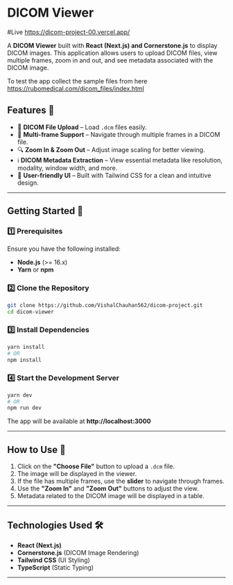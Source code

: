 # DICOM Viewer  

#Live
https://dicom-project-00.vercel.app/

A **DICOM Viewer** built with **React (Next.js) and Cornerstone.js** to display DICOM images. This application allows users to upload DICOM files, view multiple frames, zoom in and out, and see metadata associated with the DICOM image.

To test the app collect the sample files from here https://rubomedical.com/dicom_files/index.html

## Features 🚀

- 📂 **DICOM File Upload** – Load `.dcm` files easily.
- 📸 **Multi-frame Support** – Navigate through multiple frames in a DICOM file.
- 🔍 **Zoom In & Zoom Out** – Adjust image scaling for better viewing.
- ℹ️ **DICOM Metadata Extraction** – View essential metadata like resolution, modality, window width, and more.
- 🎯 **User-friendly UI** – Built with Tailwind CSS for a clean and intuitive design.

---

## Getting Started 🚀

### 1️⃣ Prerequisites
Ensure you have the following installed:
- **Node.js** (>= 16.x)
- **Yarn** or **npm**

### 2️⃣ Clone the Repository
```sh
git clone https://github.com/VishalChauhan562/dicom-project.git
cd dicom-viewer
```

### 3️⃣ Install Dependencies
```sh
yarn install
# OR
npm install
```

### 4️⃣ Start the Development Server
```sh
yarn dev
# OR
npm run dev
```
The app will be available at **http://localhost:3000**

---

## How to Use 📖

1. Click on the **"Choose File"** button to upload a `.dcm` file.
2. The image will be displayed in the viewer.
3. If the file has multiple frames, use the **slider** to navigate through frames.
4. Use the **"Zoom In"** and **"Zoom Out"** buttons to adjust the view.
5. Metadata related to the DICOM image will be displayed in a table.

---

## Technologies Used 🛠️
- **React (Next.js)**
- **Cornerstone.js** (DICOM Image Rendering)
- **Tailwind CSS** (UI Styling)
- **TypeScript** (Static Typing)

---
